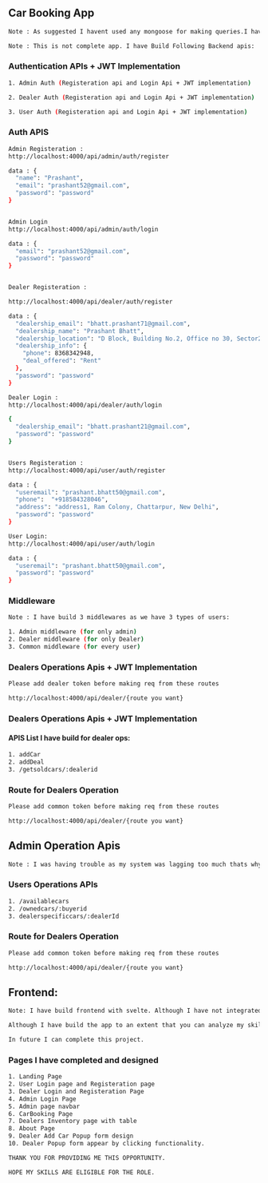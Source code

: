 ## Car Booking App


```bash 
Note : As suggested I havent used any mongoose for making queries.I have build all these with raw mongodb queries. For all queries I have build seperate functions for different users (admin, dealer, user) 
```

```bash 
Note : This is not complete app. I have Build Following Backend apis: 
```

### Authentication APIs + JWT Implementation

```bash
1. Admin Auth (Registeration api and Login Api + JWT implementation)

2. Dealer Auth (Registeration api and Login Api + JWT implementation)

3. User Auth (Registeration api and Login Api + JWT implementation)
```

### Auth APIS

```bash 
Admin Registeration : 
http://localhost:4000/api/admin/auth/register

data : {
  "name": "Prashant", 
  "email": "prashant52@gmail.com", 
  "password": "password"
}


Admin Login 
http://localhost:4000/api/admin/auth/login

data : {
  "email": "prashant52@gmail.com", 
  "password": "password"
}


Dealer Registeration : 

http://localhost:4000/api/dealer/auth/register

data : {
  "dealership_email": "bhatt.prashant71@gmail.com",
  "dealership_name": "Prashant Bhatt", 
  "dealership_location": "D Block, Building No.2, Office no 30, Sector21, Gurugram, Haryana",
  "dealership_info": { 
    "phone": 8368342948, 
    "deal_offered": "Rent"
  }, 
  "password": "password"
}

Dealer Login : 
http://localhost:4000/api/dealer/auth/login

{
  "dealership_email": "bhatt.prashant21@gmail.com",
  "password": "password"
}


Users Registeration : 
http://localhost:4000/api/user/auth/register

data : {
  "useremail": "prashant.bhatt50@gmail.com", 
  "phone":  "+918584328046", 
  "address": "address1, Ram Colony, Chattarpur, New Delhi", 
  "password": "password"
}

User Login: 
http://localhost:4000/api/user/auth/login

data : {
  "useremail": "prashant.bhatt50@gmail.com", 
  "password": "password"
}
```

### Middleware 

```bash
Note : I have build 3 middlewares as we have 3 types of users: 

1. Admin middleware (for only admin)
2. Dealer middleware (for only Dealer)
3. Common middleware (for every user)
```

### Dealers Operations Apis + JWT Implementation

```bash
Please add dealer token before making req from these routes

http://localhost:4000/api/dealer/{route you want}

```

### Dealers Operations Apis + JWT Implementation

#### APIS List I have build for dealer ops: 

```bash
1. addCar
2. addDeal
3. /getsoldcars/:dealerid
```

### Route for Dealers Operation
```bash
Please add common token before making req from these routes

http://localhost:4000/api/dealer/{route you want}

```

## Admin Operation Apis

```bash
Note : I was having trouble as my system was lagging too much thats why I was not able to complete the full Project.
```


### Users Operations APIs

```bash
1. /availablecars
2. /ownedcars/:buyerid
3. dealerspecificcars/:dealerId
```

### Route for Dealers Operation
```bash
Please add common token before making req from these routes

http://localhost:4000/api/dealer/{route you want}

```

## Frontend: 

```bash
Note: I have build frontend with svelte. Although I have not integrated Apis. As I have already mentioned earlier there was a shortage of timing and system issue and I have also spend time in designing the frontend. So please excuse me.
```

```bash
Although I have build the app to an extent that you can analyze my skills.

In future I can complete this project.
```

### Pages I have completed and designed 

```bash
1. Landing Page
2. User Login page and Registeration page
3. Dealer Login and Registeration Page
4. Admin Login Page
5. Admin page navbar
6. CarBooking Page
7. Dealers Inventory page with table
8. About Page
9. Dealer Add Car Popup form design
10. Dealer Popup form appear by clicking functionality.
```

```bash
THANK YOU FOR PROVIDING ME THIS OPPORTUNITY.

HOPE MY SKILLS ARE ELIGIBLE FOR THE ROLE. 
```

